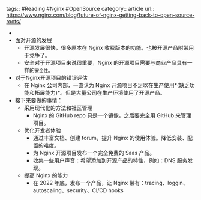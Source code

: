 tags:: #Reading #Nginx #OpenSource
category:: article
url:: https://www.nginx.com/blog/future-of-nginx-getting-back-to-open-source-roots/

-
- 面对开源的发展
	- 开源发展很快，很多原本在 Nginx 收费版本的功能，也被开源产品附带用于竞争了。
	- 安全对于开源项目来说很重要，Nginx 的开源项目需要与商业产品具有一样的`安全性`。
- 对于Nginx开源项目的错误评估
	- 在 Nginx 公司内部，一直认为 Nginx 开源项目不足以在生产使用*(缺乏功能和拓展能力)*。但是大量公司在生产环境使用了开源产品。
- 接下来要做的事情：
	- 采用现代化的方法和社区管理
		- Nginx 的 GitHub repo 只是一个镜像，之后要完全用 GitHub 来管理项目。
	- 优化开发者体验
		- 通过丰富文档、创建 forum，提升 Nginx 的使用体验。降低安装、配置的难度。
		- 为 Nginx 开源项目发布一个完全免费的 Saas 产品。
		- 收集一些用户声音：希望添加到开源产品的特性，例如：DNS 服务发现。
	- 提高 Nginx 的能力
		- 在 2022 年底，发布一个产品，让 Nginx 带有：tracing、loggin、autoscaling、security、CI/CD hooks